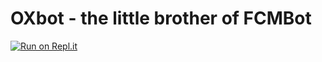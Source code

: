 # OXbot - the little brother of FCMBot


[![Run on Repl.it](https://repl.it/badge/github/petecog/OXbot)](https://repl.it/github/petecog/OXbot)